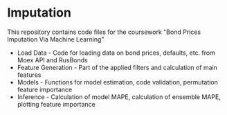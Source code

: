 # Imputation
This repository contains code files for the coursework "Bond Prices Imputation Via Machine Learning"
* Load Data - Code for loading data on bond prices, defaults, etc. from Moex API and RusBonds
* Feature Generation - Part of the applied filters and calculation of main features
* Models - Functions for model estimation, code validation, permutation feature importance
* Inference - Calculation of model MAPE, calculation of ensemble MAPE, plotting feature importance

